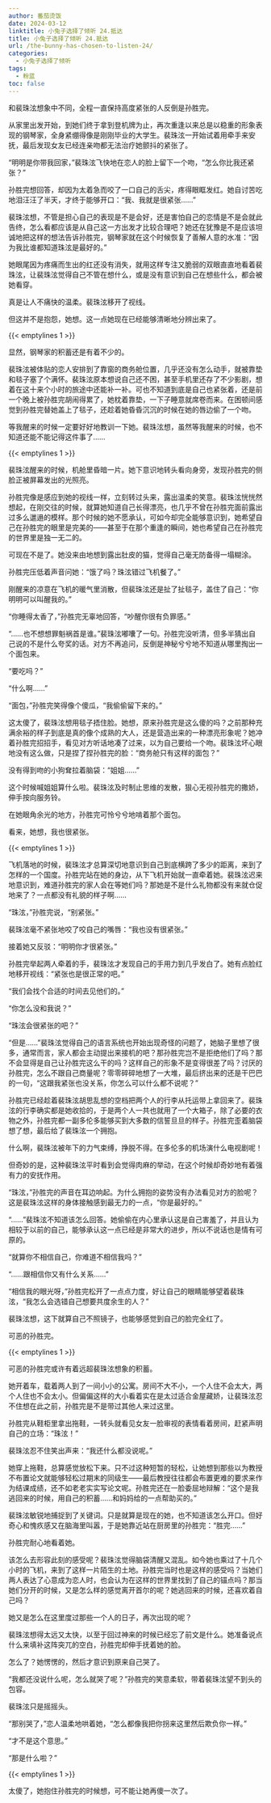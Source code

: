 ```yaml
---
author: 番茄烫饭
date: 2024-03-12
linktitle: 小兔子选择了倾听 24.抵达
title: 小兔子选择了倾听 24.抵达
url: /the-bunny-has-chosen-to-listen-24/
categories:
  - 小兔子选择了倾听
tags:
  - 粉蓝
toc: false
---
```


和裴珠泫想象中不同，全程一直保持高度紧张的人反倒是孙胜完。

<!--more-->

从家里出发开始，到她们终于拿到登机牌为止，再次重逢以来总是以稳重的形象表现的钢琴家，全身紧绷得像是刚刚毕业的大学生。裴珠泫一开始试着用牵手来安抚，最后发现女友已经连亲吻都无法治疗她颤抖的紧张了。

“明明是你带我回家，”裴珠泫飞快地在恋人的脸上留下一个吻，“怎么你比我还紧张？”

孙胜完想回答，却因为太着急而咬了一口自己的舌尖，疼得眼眶发红。她自讨苦吃地泪汪汪了半天，才终于能够开口：“我、我就是很紧张……”

裴珠泫想，不管是担心自己的表现是不是会好，还是害怕自己的恋情是不是会就此告终，怎么看都应该是从自己这一方出发才比较合理吧？她还在犹豫是不是应该坦诚地把这样的想法告诉孙胜完，钢琴家就在这个时候恢复了善解人意的水准：“因为我比谁都知道珠泫是最好的。”

她眼尾因为疼痛而生出的红还没有消失，就用这样专注又脆弱的双眼直直地看着裴珠泫，让裴珠泫觉得自己不管在想什么，或是没有意识到自己在想些什么，都会被她看穿。

真是让人不痛快的温柔。裴珠泫移开了视线。

但这并不是抱怨，她想。这一点她现在已经能够清晰地分辨出来了。

{{< emptylines 1 >}}

显然，钢琴家的积蓄还是有着不少的。

裴珠泫被体贴的恋人安排到了靠窗的商务舱位置，几乎还没有怎么动手，就被靠垫和毯子塞了个满怀。裴珠泫原本想说自己还不困，甚至手机里还存了不少影剧，想着在这十来个小时的旅途中还能补一补。可也不知道到底是自己也紧张着，还是前一个晚上被孙胜完胡闹得累了，她枕着靠垫，一下子睡意就席卷而来。在困顿间感觉到孙胜完替她盖上了毯子，还趁着她昏昏沉沉的时候在她的唇边偷了一个吻。

等我醒来的时候一定要好好地教训一下她。裴珠泫想，虽然等我醒来的时候，也不知道还能不能记得这件事了……

{{< emptylines 1 >}}

裴珠泫醒来的时候，机舱里昏暗一片。她下意识地转头看向身旁，发现孙胜完的侧脸正被屏幕发出的光照亮。

孙胜完像是感应到她的视线一样，立刻转过头来，露出温柔的笑意。裴珠泫恍恍然想起，在刚交往的时候，就算她知道自己长得漂亮，也几乎不曾在孙胜完面前露出过多么邋遢的模样。那个时候的她不愿承认，可如今却完全能够意识到，她希望自己在孙胜完的眼里是完美的——甚至于在那个重逢的瞬间，她也希望自己在孙胜完的世界里是独一无二的。

可现在不是了。她没来由地想到露出肚皮的猫，觉得自己毫无防备得一塌糊涂。

孙胜完压低着声音问她：“饿了吗？珠泫错过飞机餐了。”

刚醒来的凉意在飞机的暖气里消散，但裴珠泫还是扯了扯毯子，盖住了自己：“你明明可以叫醒我的。”

“你睡得太香了，”孙胜完无辜地回答，“吵醒你很有负罪感。”

“……也不想想罪魁祸首是谁。”裴珠泫嘟囔了一句。孙胜完没听清，但多半猜出自己说的不是什么夸奖的话。对方不再追问，反倒是神秘兮兮地不知道从哪里掏出一个面包来。

“要吃吗？”

“什么啊……”

“面包，”孙胜完笑得像个傻瓜，“我偷偷留下来的。”

这太傻了，裴珠泫想用毯子捂住脸。她想，原来孙胜完是这么傻的吗？之前那种充满余裕的样子到底是真的像个成熟的大人，还是营造出来的一种漂亮形象呢？她冲着孙胜完招招手，看见对方听话地凑了过来，以为自己要给一个吻。裴珠泫坏心眼地没有这么做，只是捏了捏孙胜完的脸：“商务舱只有这样的面包？”

没有得到吻的小狗耷拉着脑袋：“姐姐……”

这个时候喊姐姐算什么啦。裴珠泫及时制止思维的发散，狠心无视孙胜完的撒娇，伸手按向服务铃。

在她眼角余光的地方，孙胜完可怜兮兮地啃着那个面包。

看来，她想，我也很紧张。

{{< emptylines 1 >}}

飞机落地的时候，裴珠泫才总算深切地意识到自己到底横跨了多少的距离，来到了怎样的一个国度。孙胜完站在她的身边，从下飞机开始就一直牵着她。裴珠泫迟来地意识到，难道孙胜完的家人会在等她们吗？那她是不是什么礼物都没有来就仓促地来了？一点都没有礼貌的样子啊……

“珠泫，”孙胜完说，“别紧张。”

裴珠泫毫不紧张地咬了咬自己的嘴唇：“我也没有很紧张。”

接着她又反驳：“明明你才很紧张。”

孙胜完举起两人牵着的手，裴珠泫才发现自己的手用力到几乎发白了。她有点脸红地移开视线：“紧张也是很正常的吧。”

“我们会找个合适的时间去见他们的。”

“你怎么没和我说？”

“珠泫会很紧张的吧？”

“但是……”裴珠泫觉得自己的语言系统也开始出现奇怪的问题了，她脑子里想了很多，通常而言，家人都会主动提出来接机的吧？那孙胜完岂不是拒绝他们了吗？那不会显得是自己让孙胜完这么干的吗？这样自己的形象不是变得很差了吗？讨厌的孙胜完，怎么不跟自己商量呢？零零碎碎地想了一大堆，最后挤出来的还是干巴巴的一句，“这跟我紧张也没关系，你怎么可以什么都不说呢？”

孙胜完已经趁着裴珠泫胡思乱想的空档把两个人的行李从托运带上拿回来了。裴珠泫的行李确实都是她收拾的，于是两个人一共也就用了一个大箱子，除了必要的衣物之外，孙胜完都一副多伦多能够买到大多数的信誓旦旦的样子。孙胜完歪着脑袋想了想，最后给了裴珠泫一个拥抱。

什么啊，裴珠泫被年下的力气束缚，挣脱不得。在多伦多的机场演什么电视剧呢！

但奇妙的是，这种裴珠泫平时看到会觉得肉麻的举动，在这个时候却奇妙地有着强有力的安抚作用。

“珠泫，”孙胜完的声音在耳边响起。为什么拥抱的姿势没有办法看见对方的脸呢？这是裴珠泫这样的身体接触感到最无力的一点，“你是最好的。”

“……”裴珠泫不知道该怎么回答。她偷偷在内心里承认这是自己害羞了，并且认为相较于以前的自己，能够承认这一点已经是非常大的进步，所以不说话也是情有可原的。

“就算你不相信自己，你难道不相信我吗？”

“……跟相信你又有什么关系……”

“相信我的眼光呀，”孙胜完松开了一点点力度，好让自己的眼睛能够望着裴珠泫，“我怎么会选错自己想要共度余生的人？”

裴珠泫想，这下就算自己不照镜子，也能够感觉到自己的脸完全红了。

可恶的孙胜完。

{{< emptylines 1 >}}

可恶的孙胜完或许有着远超裴珠泫想象的积蓄。

她开着车，载着两人到了一间小小的公寓。房间不大不小，一个人住不会太大，两个人住也不会太小。但偏偏这样的大小看着实在是太过适合金屋藏娇，让裴珠泫忍不住想在此之前，孙胜完是不是带过其他人来过这里。

孙胜完从鞋柜里拿出拖鞋，一转头就看见女友一脸审视的表情看着房间，赶紧声明自己的立场：“珠泫！”

裴珠泫忍不住笑出声来：“我还什么都没说呢。”

她穿上拖鞋，总算感觉放松下来。只不过这种短暂的轻松，让她想到那些以为教授不布置论文就能够轻松过期末的同级生——最后教授往往都会布置更难的要求来作为结课成绩，还不如老老实实写论文呢。孙胜完还在一脸委屈地辩解：“这个是我逃回来的时候，用自己的积蓄……和妈妈给的一点帮助买的。”

裴珠泫敏锐地捕捉到了关键词。只是就算是现在的她，也不知道该怎么开口。但好奇心和愧疚感又在脑海里叫嚣，于是她靠近站在厨房里的孙胜完：“胜完……”

孙胜完耐心地看着她。

该怎么去形容此刻的感受呢？裴珠泫觉得脑袋清醒又混乱。如今她也乘过了十几个小时的飞机，来到了这样一片陌生的土地。孙胜完当时也是这样的感受吗？当她们两人表达了心意成为恋人时，也会认为在这样的世界里找到了自己的锚点吗？那当她们分开的时候，又是怎么样的感觉离开首尔的呢？她逃回来的时候，还喜欢着自己吗？

她又是怎么在这里度过那些一个人的日子，再次出现的呢？

裴珠泫想得太远又太快，以至于回过神来的时候已经忘了前文是什么。她准备说点什么来填补这阵突兀的空白，孙胜完却伸手抚着她的脸。

怎么了？她愣愣的，然后才意识到原来自己哭了。

“我都还没说什么呢，怎么就哭了呢？”孙胜完的笑意柔软，带着裴珠泫望不到头的包容。

裴珠泫只是摇摇头。

“那别哭了，”恋人温柔地哄着她，“怎么都像我把你拐来这里然后欺负你一样。”

“才不是这个意思。”

“那是什么啦？”

{{< emptylines 1 >}}

太傻了，她抱住孙胜完的时候想，可不能让她再傻一次了。

